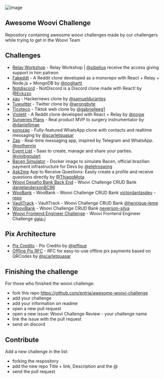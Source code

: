 ![image](https://user-images.githubusercontent.com/19939822/191559408-d530a2c9-84bf-4510-a00d-04ad33e15a6d.png)

## Awesome Woovi Challenge

Repository containing awesome woovi challenges made by our challengers while trying to get in the Woovi Team

## Challenges

- [Relay Workshop](https://github.com/sibelius/relay-workshop-private) - Relay Workshop | [@sibelius](https://github.com/sibelius) receive the access giving support in him patreon
- [Fakeddt](https://github.com/noghartt/fakeddit) - A Reddit clone developed as a monorepo with React + Relay + Node.js + MongoDB by [@noghartt](https://github.com/noghartt)
- [Notdiscord](https://github.com/Eckzzo/notdiscord) - NotDiscord is a Discord clone made with React! by [@Eckzzo](https://github.com/Eckzzo)
- [xau](https://github.com/samueldurantes/xau) - Hackernews clone by [@samueldurantes](https://github.com/samueldurantes)
- [Tuwuitter](https://github.com/wrongbyte/tuwuitter) - Twitter clone by [@wrongbyte](https://github.com/wrongbyte)
- [Ticoteco](https://github.com/gabrielleeg1/ticoteco) - Tiktok web clone by [@gabrielleeg1](https://github.com/gabrielleeg1)
- [Violetit](https://github.com/nogw/violetit) - A Reddit clone developed with React + Relay by [@nogw](https://github.com/nogw)
- [Surgeries Plans](https://github.com/bolodissenoura/GQL-study-project) - Real product MVP to surgery instrumentator by [@daniellimae](https://github.com/bolodissenoura)
- [sonozap](https://github.com/scarletquasar/sonozap) - Fully-featured WhatsApp clone with contacts and realtime messaging by [@scarletquasar](https://github.com/scarletquasar)
- [Zap](https://github.com/nothenrin/zap) - Real-time messaging app, inspired by Telegram and WhatsApp. [@nothenrin](https://github.com/nothenrin)
- [Event List](https://github.com/event-list/event-list) - Saas to create, manage and share your parties. [@vinibgoulart](https://github.com/vinibgoulart)
- [Bacen Simulator](https://github.com/eletroswing/bacen-simulator) - Docker image to simulate Bacen, official brazilian payment infrastructure for Devs by [@eletroswing](https://github.com/eletroswing)
- [Ask2me](https://github.com/Thiago-Mota-Santos/Ask2me) App to Receive Questions: Easily create a profile and receive questions directly by [@ThiagoMota](https://github.com/Thiago-Mota-Santos)
- [Woovi Desafio Bank Back End](https://github.com/danielandersonBC96/woovi-desafio-bank-back-end) - Woovi Challenge CRUD Bank [danielandersonBC96](https://github.com/danielandersonBC96)
- [WooBank](https://woobank-web.vercel.app/) - WooBank - Woovi Challenge CRUD Bank [victordantasdev](https://github.com/victordantasdev) - [repo](https://github.com/victordantasdev/woobank)
- [VaultTrack](https://github.com/henrique-leme/vault-track) - VaultTrack - Woovi Challenge CRUD Bank [@henrique-leme](https://github.com/henrique-leme)
- [WooviBank](https://github.com/neverson-silva/woo-bank) - Woovi Challenge CRUD Bank [neverson-silva](https://github.com/neverson-silva)
- [Woovi Frontend Engineer Challenge](https://github.com/gaia-j/woovi-challenge) - Woovi Frontend Engineer Challenge [gaia-j](https://github.com/gaia-j)

## Pix Architecture

- [Pix Credito](https://github.com/jeffque/pix-credito) - Pix Credito by [@jeffque](https://github.com/jeffque)
- [Offline Pix RFC](https://github.com/scarletquasar/offline-pix-rfc) - RFC for easy-to-use offline pix payments based on QRCodes by [@scarletquasar](https://github.com/scarletquasar)

## Finishing the challenge

For those who finished the woovi challenge:

- fork this repo https://github.com/entria/awesome-woovi-challenge
- add your challenge
- add your information on readme
- open a new pull request
- open a new issue: Woovi Challenge Review - your challenge name
- link the issue with the pull request
- send on discord

## Contribute

Add a new challenge in the list:

- forking the respository
- add the new repo Title + link, Description and the @
- send the pull request
